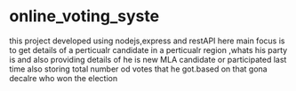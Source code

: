 # online_voting_syste
this project developed  using nodejs,express and restAPI
here main focus is to get details of a perticualr candidate in a perticualr region ,whats his party is 
and also providing details of he is new MLA candidate or participated last time 
also storing total number od votes that he got.based on that gona decalre who won the election 
